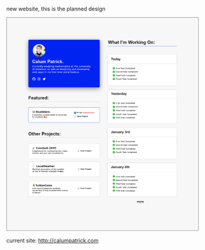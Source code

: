 new website, this is the planned design

![Preview](https://github.com/calumptrck/calumV2/blob/master/calumV2.png)

current site: http://calumpatrick.com
